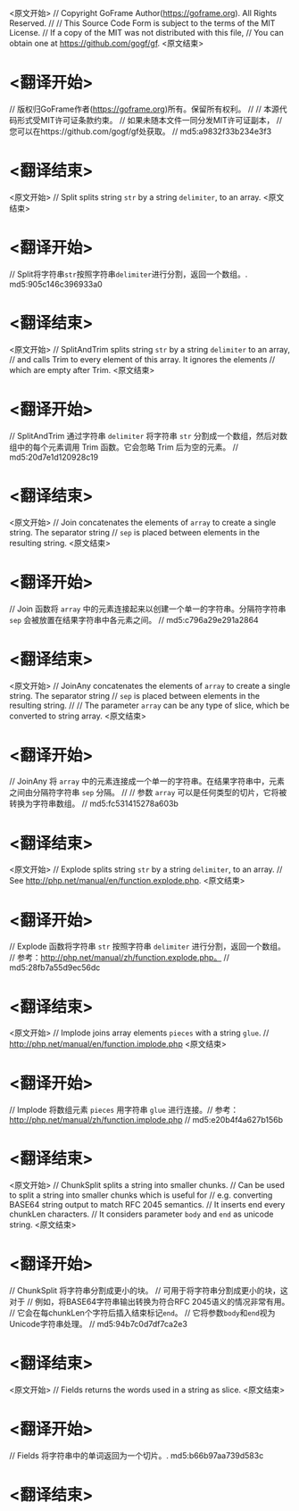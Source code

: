
<原文开始>
// Copyright GoFrame Author(https://goframe.org). All Rights Reserved.
//
// This Source Code Form is subject to the terms of the MIT License.
// If a copy of the MIT was not distributed with this file,
// You can obtain one at https://github.com/gogf/gf.
<原文结束>

# <翻译开始>
// 版权归GoFrame作者(https://goframe.org)所有。保留所有权利。
//
// 本源代码形式受MIT许可证条款约束。
// 如果未随本文件一同分发MIT许可证副本，
// 您可以在https://github.com/gogf/gf处获取。
// md5:a9832f33b234e3f3
# <翻译结束>


<原文开始>
// Split splits string `str` by a string `delimiter`, to an array.
<原文结束>

# <翻译开始>
// Split将字符串`str`按照字符串`delimiter`进行分割，返回一个数组。. md5:905c146c396933a0
# <翻译结束>


<原文开始>
// SplitAndTrim splits string `str` by a string `delimiter` to an array,
// and calls Trim to every element of this array. It ignores the elements
// which are empty after Trim.
<原文结束>

# <翻译开始>
// SplitAndTrim 通过字符串 `delimiter` 将字符串 `str` 分割成一个数组，然后对数组中的每个元素调用 Trim 函数。它会忽略 Trim 后为空的元素。
// md5:20d7e1d120928c19
# <翻译结束>


<原文开始>
// Join concatenates the elements of `array` to create a single string. The separator string
// `sep` is placed between elements in the resulting string.
<原文结束>

# <翻译开始>
// Join 函数将 `array` 中的元素连接起来以创建一个单一的字符串。分隔符字符串 `sep` 会被放置在结果字符串中各元素之间。
// md5:c796a29e291a2864
# <翻译结束>


<原文开始>
// JoinAny concatenates the elements of `array` to create a single string. The separator string
// `sep` is placed between elements in the resulting string.
//
// The parameter `array` can be any type of slice, which be converted to string array.
<原文结束>

# <翻译开始>
// JoinAny 将 `array` 中的元素连接成一个单一的字符串。在结果字符串中，元素之间由分隔符字符串 `sep` 分隔。
//
// 参数 `array` 可以是任何类型的切片，它将被转换为字符串数组。
// md5:fc531415278a603b
# <翻译结束>


<原文开始>
// Explode splits string `str` by a string `delimiter`, to an array.
// See http://php.net/manual/en/function.explode.php.
<原文结束>

# <翻译开始>
// Explode 函数将字符串 `str` 按照字符串 `delimiter` 进行分割，返回一个数组。
// 参考：http://php.net/manual/zh/function.explode.php。
// md5:28fb7a55d9ec56dc
# <翻译结束>


<原文开始>
// Implode joins array elements `pieces` with a string `glue`.
// http://php.net/manual/en/function.implode.php
<原文结束>

# <翻译开始>
// Implode 将数组元素 `pieces` 用字符串 `glue` 进行连接。// 参考：http://php.net/manual/zh/function.implode.php
// md5:e20b4f4a627b156b
# <翻译结束>


<原文开始>
// ChunkSplit splits a string into smaller chunks.
// Can be used to split a string into smaller chunks which is useful for
// e.g. converting BASE64 string output to match RFC 2045 semantics.
// It inserts end every chunkLen characters.
// It considers parameter `body` and `end` as unicode string.
<原文结束>

# <翻译开始>
// ChunkSplit 将字符串分割成更小的块。
// 可用于将字符串分割成更小的块，这对于
// 例如，将BASE64字符串输出转换为符合RFC 2045语义的情况非常有用。
// 它会在每chunkLen个字符后插入结束标记`end`。
// 它将参数`body`和`end`视为Unicode字符串处理。
// md5:94b7c0d7df7ca2e3
# <翻译结束>


<原文开始>
// Fields returns the words used in a string as slice.
<原文结束>

# <翻译开始>
// Fields 将字符串中的单词返回为一个切片。. md5:b66b97aa739d583c
# <翻译结束>

